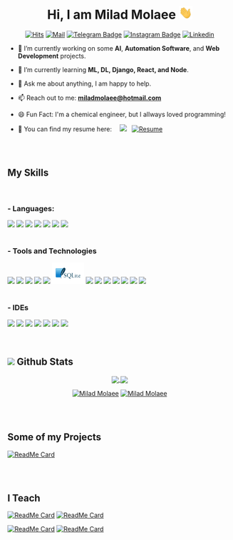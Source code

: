 <h1 align="center">Hi, I am Milad Molaee <img src="https://raw.githubusercontent.com/ABSphreak/ABSphreak/master/gifs/Hi.gif" width="30px">
</h1>

<div align=center>

[![Hits](https://hits.seeyoufarm.com/api/count/incr/badge.svg?url=https%3A%2F%2Fgithub.com%2Fmiladmolaee%2Fmiladmolaee&count_bg=%23A4A&title_bg=%23555555&icon=&icon_color=%23&title=Profile+Views&edge_flat=false)](https://hits.seeyoufarm.com)
[![Mail](https://img.shields.io/badge/-Mail-c14438?style=flat&logo=microsoftoutlook&logoColor=white&color=%23199)](mailto:miladmolaee@hotmail.com)
[![Telegram Badge](https://img.shields.io/badge/-Telegram-1da1f2?labelColor=1da1f2&logo=telegram&logoColor=white&link=https://telegram.me/milad_molaee)](https://telegram.me/milad_molaee)
[![Instagram Badge](https://img.shields.io/badge/-Instagram-purple?logo=instagram&logoColor=white&link=https://instagram.com/milad_molaee/)](https://www.instagram.com/milad_molaee)
[![Linkedin](https://img.shields.io/badge/-LinkedIn-blue?style=flat&logo=Linkedin&logoColor=white)](https://www.linkedin.com/in/milad-molaee/)
<!-- [![Website Badge](https://img.shields.io/badge/-Website-c14438?style=flat&logo=Google-Chrome&logoColor=white&link=https://www.hejazizo.com)](https://www.hejazizo.com) -->
<!-- [![Twitter Badge](https://img.shields.io/badge/-Twitter-1da1f2?labelColor=1da1f2&logo=twitter&logoColor=white&link=https://twitter.com/miillood)](https://twitter.com/miillood) -->
<!-- [![Github](https://img.shields.io/github/followers/miladmolaee?label=Follow&style=social)](https://github.com/miladmolaee) -->
</div>


- 🔭 I’m currently working on some **AI**, **Automation Software**, and **Web Development** projects.

- 🌱 I’m currently learning **ML, DL, Django, React, and Node**.

<!-- - 👨‍💻 All of my projects are available at [aryasoni98.github.io](aryasoni98.github.io)

- 📝 I regularly write articles on [blog.aryasoni.com](blog.aryasoni.com) -->

- 💬 Ask me about anything, I am happy to help.

- 📫 Reach out to me: **miladmolaee@hotmail.com**

- 😄 Fun Fact: I'm a chemical engineer, but I allways loved programming!

- 📄 You can find my resume here: &ensp;&ensp;<img src="https://img.icons8.com/stickers/20/000000/hand-right.png"/> &ensp;[![Resume](https://img.shields.io/badge/My%20Resume-%100db70ed.svg?style=for-the-badgem&color=red)](https://github.com/miladmolaee/My-Resume/blob/main/resume.pdf)

<br>
<br>

## <b>My Skills</b>
<br>

<div>

### - Languages:

<img src="https://img.icons8.com/color/48/000000/c-programming.png"/>
<img src="https://img.icons8.com/color/48/000000/c-plus-plus-logo.png"/>
<img src="https://img.icons8.com/color/48/000000/python--v1.png"/>
<img src="https://img.icons8.com/color/48/000000/java-coffee-cup-logo--v1.png"/>
<img src="https://img.icons8.com/color/48/000000/html-5--v1.png"/>
<img src="https://img.icons8.com/color/48/000000/css3.png"/>
<img src="https://img.icons8.com/color/48/000000/javascript--v1.png"/>
<br>
<br>

### - Tools and Technologies

<img src="https://img.icons8.com/fluency/48/000000/android-os.png"/>   
<img src="https://img.icons8.com/color/48/000000/react-native.png"/>
<img src="https://img.icons8.com/material-outlined/48/00ff57/django.png"/>
<img src="https://img.icons8.com/fluency/48/000000/node-js.png"/>
<img src="https://img.icons8.com/color/48/000000/mysql-logo.png"/>
<img src="./images/sqlite.png" height=48px/>
<img src="https://img.icons8.com/color/48/000000/numpy.png"/>
<img src="https://img.icons8.com/color/48/000000/tensorflow.png"/>
<img src="https://img.icons8.com/color/48/000000/git.png"/>
<img src="https://img.icons8.com/sf-regular-filled/48/000000/github.png"/>
<img src="https://img.icons8.com/color/48/000000/gitlab.png"/>
<img src="https://img.icons8.com/fluency/48/000000/windows-10.png"/>
<img src="https://img.icons8.com/color/48/000000/ubuntu--v1.png"/>
<br>
<br>

### - IDEs

<img src="https://img.icons8.com/fluency/48/000000/visual-studio-code-2019.png"/>
<img src="https://img.icons8.com/fluency/48/000000/sublime-text.png"/>
<img src="https://img.icons8.com/color/48/000000/atom-editor.png"/>
<img src="https://img.icons8.com/fluency/48/000000/jupyter.png"/>
<img src="https://img.icons8.com/color/48/000000/intellij-idea.png"/>
<img src="https://img.icons8.com/color/48/000000/pycharm.png"/>
<img src="https://img.icons8.com/color/48/000000/webstorm.png"/>

</div>
<br>
<br>


## <img src="https://media.giphy.com/media/iY8CRBdQXODJSCERIr/giphy.gif" width="25"> <b>Github Stats</b>


<p align="center">
<a href="https://github.com/miladmolaee">
  <img align="center" src="https://github-readme-stats.vercel.app/api?username=miladmolaee&include_all_commits=true&count_private=true&show_icons=true&line_height=20&title_color=7A7ADB&icon_color=2234AE&text_color=D3D3D3&bg_color=0,000000,130F40" width="450"/>
</a>
 
<a href="https://github.com/miladmolaee">
  <img align="center" src="https://github-readme-streak-stats.herokuapp.com/?user=miladmolaee&theme=blueberry" width="380"/>
</a>
</p>

<p align="center">
    <a href="https://github.com/miladmolaee"><img src="https://github-profile-summary-cards.vercel.app/api/cards/profile-details?username=miladmolaee&theme=tokyonight&hide_border=true"  width="520" alt="Milad Molaee"/></a>
<a href="https://github.com/miladmolaee"><img src="https://github-readme-stats.vercel.app/api/top-langs?username=miladmolaee&show_icons=true&locale=en&layout=compact&theme=tokyonight" width="320"  alt="Milad Molaee"/></a>
</p>
<br>
<br>

## <b>Some of my Projects</b>

[![ReadMe Card](https://github-readme-stats.vercel.app/api/pin/?username=miladmolaee&repo=nethub)](https://github.com/miladmolaee/nethub)

<br>
<br>


## <b>I Teach</b>

[![ReadMe Card](https://github-readme-stats.vercel.app/api/pin/?username=miladmolaee&repo=Cpp-Tutorial)](https://github.com/miladmolaee/Cpp-Tutorial)    [![ReadMe Card](https://github-readme-stats.vercel.app/api/pin/?username=miladmolaee&repo=Python-Tutorial)](https://github.com/miladmolaee/Python-Tutorial)

[![ReadMe Card](https://github-readme-stats.vercel.app/api/pin/?username=miladmolaee&repo=Web-DEV-Tutorial)](https://github.com/miladmolaee/Web-DEV-Tutorial)    [![ReadMe Card](https://github-readme-stats.vercel.app/api/pin/?username=miladmolaee&repo=Git-Tutorial)](https://github.com/miladmolaee/Git-Tutorial)


